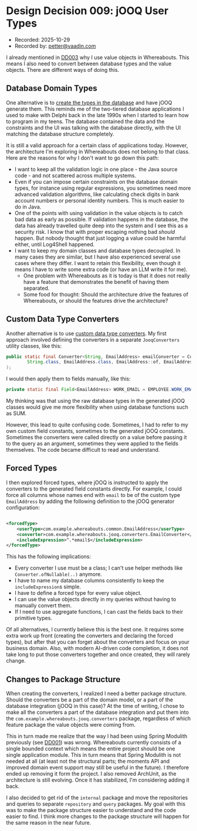 # Design Decision 009: jOOQ User Types

* Recorded: 2025-10-29
* Recorded by: <petter@vaadin.com>

I already mentioned in [DD003](DD003-20251023-value-objects-and-validation.md) why I use value objects in Whereabouts.
This means I also need to convert between database types and the value objects. There are different ways of doing this.

## Database Domain Types

One alternative is to [create the types in the database](https://www.postgresql.org/docs/current/sql-createdomain.html)
and have jOOQ generate them. This reminds me of the two-tiered database applications I used to make with Delphi back in
the late 1990s when I started to learn how to program in my teens. The database contained the data and the constraints
and the UI was talking with the database directly, with the UI matching the database structure completely.

It is still a valid approach for a certain class of applications today. However, the architecture I'm exploring in
Whereabouts does
not belong to that class. Here are the reasons for why I don't want to go down this path:

- I want to keep all the validation logic in one place - the Java source code - and not scattered across multiple
  systems.
- Even if you can impose certain constraints on the database domain types, for instance using regular expressions, you
  sometimes need more advanced validation algorithms, like calculating check digits in bank account numbers or personal
  identity numbers. This is much easier to do in Java.
- One of the points with using validation in the value objects is to catch bad data as early as possible. If validation
  happens in the database, the data has already travelled quite deep into the system and I see this as a security risk.
  I know that with proper escaping nothing bad *should* happen. But nobody thought that just logging a value could be
  harmful either, until Log4Shell happened.
- I want to keep my domain classes and database types decoupled. In many cases they are similar, but I have also
  experienced several use cases where they differ. I want to retain this flexibility, even though it means I have to
  write some extra code (or have an LLM write it for me).
    - One problem with Whereabouts as it is today is that it does not really have a feature that demonstrates the
      benefit of having them separated.
    - Some food for thought: Should the architecture drive the features of Whereabouts, or should the features drive
      the architecture?

## Custom Data Type Converters

Another alternative is to
use [custom data type converters](https://www.jooq.org/doc/latest/manual/sql-execution/fetching/data-type-conversion/).
My first approach involved defining the converters in a separate `JooqConverters` utility classes, like this:

```java
public static final Converter<String, EmailAddress> emailConverter = Converter.ofNullable(
        String.class, EmailAddress.class, EmailAddress::of, EmailAddress::toString
);
```

I would then apply them to fields manually, like this:

```java
private static final Field<EmailAddress> WORK_EMAIL = EMPLOYEE.WORK_EMAIL.convert(emailConverter);
```

My thinking was that using the raw database types in the generated jOOQ classes would give me more flexibility when
using database functions such as SUM.

However, this lead to quite confusing code. Sometimes, I had to refer to my own custom field constants, sometimes
to the generated jOOQ constants. Sometimes the converters were called directly on a value before passing it to the query
as an argument, sometimes they were applied to the fields themselves. The code became difficult to read and understand.

## Forced Types

I then explored forced types, where jOOQ is instructed to apply the converters to the generated field constants
directly. For example, I could force all columns whose names end with `email` to be of the custom type `EmailAddress` by
adding the following definition to the jOOQ generator configuration:

```xml

<forcedType>
    <userType>com.example.whereabouts.common.EmailAddress</userType>
    <converter>com.example.whereabouts.jooq.converters.EmailConverter</converter>
    <includeExpression>^.*email$</includeExpression>
</forcedType>
```

This has the following implications:

- Every converter I use must be a class; I can't use helper methods like `Converter.ofNullable(..)` anymore.
- I have to name my database columns consistently to keep the `includeExpression`s simple.
- I have to define a forced type for every value object.
- I can use the value objects directly in my queries without having to manually convert them.
- If I need to use aggregate functions, I can cast the fields back to their primitive types.

Of all alternatives, I currently believe this is the best one. It requires some extra work up front (creating the
converters and declaring the forced types), but after that you can forget about the converters and focus on your
business domain. Also, with modern AI-driven code completion, it does not take long to put those converters together
and once created, they will rarely change.

## Changes to Package Structure

When creating the converters, I realized I need a better package structure. Should the converters be a part of the
domain model, or a part of the database integration (jOOQ in this case)? At the time of writing, I chose to make all the
converters a part of the database integration and put them into the `com.example.whereabouts.jooq.converters` package,
regardless of which feature package the value objects were coming from.

This in turn made me realize that the way I had been using Spring Modulith previously
(see [DD001](DD001-20251023-package-structure.md)) was wrong. Whereabouts currently consists of a single bounded context
which means the entire project should be one single application module. This in turn means that Spring Modulith is not
needed at all (at least not the structural parts; the moments API and improved domain event support may still be useful
in the future). I therefore ended up removing it form the project. I also removed ArchUnit, as the architecture is still
evolving. Once it has stabilized, I'm considering adding it back.

I also decided to get rid of the `internal` package and move the repositories and queries to separate `repository` and
`query` packages. My goal with this was to make the package structure easier to understand and the code easier to find.
I think more changes to the package structure will happen for the same reason in the near future.